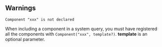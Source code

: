 ## Warnings

`Component "xxx" is not declared`

When including a component in a system query, you must have registered all the components with `Component("xxx", template?)`. __template__ is an optional parameter.